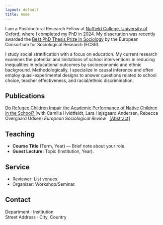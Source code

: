 ```yaml
---
layout: default
title: Home
---
```


<!-- Email: <your.email@uni.edu> · [Google Scholar](https://scholar.google.com/) · [ORCID](https://orcid.org/) · [GitHub](https://github.com/your-username) -->

I am a Postdoctoral Research Fellow at [Nuffield College, University of Oxford](https://www.nuffield.ox.ac.uk), where I completed my PhD in 2024. My dissertation was recently awarded the [Best PhD Thesis Prize in Sociology](https://ecsrnet.eu/ecsr-prize-for-best-phd-thesis/) by the European Consortium for Sociological Research (ECSR).  

I study social stratification with a focus on education. My current research examines the potential and limitations of school interventions in reducing inequalities in educational outcomes by socioeconomic and ethnic background. Methodologically, I specialize in causal inference and often employ quasi-experimental designs to answer questions related to school choice, teacher effectiveness, and racial/ethnic discrimination.  

<style>
  .pub { margin: 0 0 .25rem 0; }
  .pub .abslink { margin-left:.5em; text-decoration: underline; }
  .abstract-box{
    display:none;
    background:#f6f8fa;           /* light grey */
    border-left:4px solid #d0d7de; /* subtle left bar */
    padding:12px 16px;
    margin:.5rem 0 1rem 1rem;      /* indent under the citation */
    border-radius:8px;
    color:#444;
  }
</style>
<script>
  function toggleAbs(id, link){
    const box = document.getElementById(id);
    const show = (box.style.display === 'none' || box.style.display === '');
    box.style.display = show ? 'block' : 'none';
    link.textContent = show ? '[Close]' : '[Abstract]';
  }
</script>

## Publications
<p class="pub">
  <a href="https://academic.oup.com/esr/article/39/3/352/6843667?login=false">
    Do Refugee Children Impair the Academic Performance of Native Children in the School?
  </a>
  (with Camilla Hvidtfeldt, Lars Højsgaard Andersen, Rebecca Overgaard Udsen)
  <em>European Sociological Review</em>
  <a href="#" class="abslink" onclick="toggleAbs('abs-refugee', this); return false;">[Abstract]</a>
</p>
<div id="abs-refugee" class="abstract-box">
  Many European countries have examined whether the inflow of refugee children affects the academic performance of native children in schools. Using Danish administrative data and a difference-in-differences design, we find little evidence that refugee children negatively impact native peers’ educational outcomes.
</div>



## Teaching
- **Course Title** (Term, Year) — Brief note about your role.
- **Guest Lecture:** Topic (Institution, Year).

## Service
- Reviewer: List venues.
- Organizer: Workshop/Seminar.

## Contact
Department · Institution  
Street Address · City, Country
